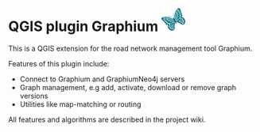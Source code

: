 # QGIS plugin Graphium ![Icon](icons/icon.svg "Icon")

This is a QGIS extension for the road network management tool Graphium.

Features of this plugin include:

- Connect to Graphium and GraphiumNeo4j servers
- Graph management, e.g add, activate, download or remove graph versions
- Utilities like map-matching or routing

All features and algorithms are described in the project wiki.

